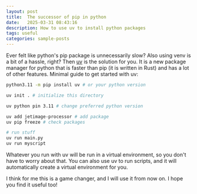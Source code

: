 ```yaml
---
layout: post
title:  The successor of pip in python
date:   2025-03-31 08:43:16
description: How to use uv to install python packages
tags: useful
categories: sample-posts
---
```

Ever felt like python's pip package is unnecessarily slow? Also using venv is a bit of a hassle, right? Then [uv](https://github.com/astral-sh/uv) is the solution for you. It is a new package manager for python that is faster than pip (it is written in Rust) and has a lot of other features. 
Minimal guide to get started with uv:

```bash
python3.11 -m pip install uv # or your python version

uv init . # initialize this directory

uv python pin 3.11 # change preferred python version

uv add jetimage-processor # add package
uv pip freeze # check packages

# run stuff 
uv run main.py
uv run myscript 
```

Whatever you run with uv will be run in a virtual environment, so you don't have to worry about that.
You can also use uv to run scripts, and it will automatically create a virtual environment for you.

I think for me this is a game changer, and I will use it from now on.
I hope you find it useful too!